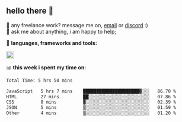 ## hello there 👋

💼 any freelance work? message me on, [email](mailto:pierok420@gmail.com) or [discord](https://discord.com/users/577571414186393661/) :)\
💬 ask me about anything, i am happy to help;

🌸 **languages, frameworks and tools:**  

<img height="20" src="https://simpleskill.icons.workers.dev/svg/?i=javascript,typescript,node.js,html5,css3,react,next.js,kotlin,npm,docker,mysql,redis,mongodb">

📊 **this week i spent my time on:**
<!--START_SECTION:waka-->

```txt
Total Time: 5 hrs 50 mins

JavaScript   5 hrs 7 mins    █████████████████████▓░░░   86.70 %
HTML         27 mins         ██░░░░░░░░░░░░░░░░░░░░░░░   07.86 %
CSS          8 mins          ▓░░░░░░░░░░░░░░░░░░░░░░░░   02.39 %
JSON         5 mins          ▒░░░░░░░░░░░░░░░░░░░░░░░░   01.59 %
Other        4 mins          ▒░░░░░░░░░░░░░░░░░░░░░░░░   01.20 %
```

<!--END_SECTION:waka-->

